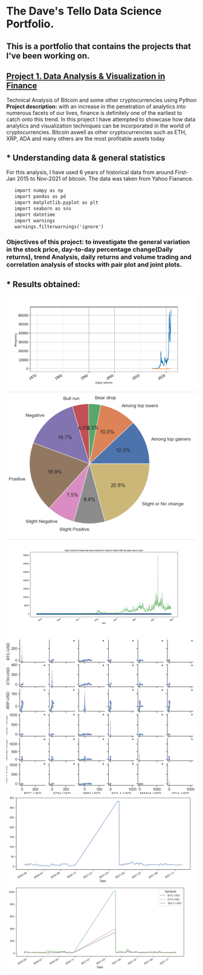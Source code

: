 # The Dave's Tello Data Science Portfolio.
## This is a portfolio that contains the projects that I've been working on.
## [Project 1. Data Analysis & Visualization in Finance](https://github.com/Dave10T/Dave-s-Data-Science-Portfolio-)
   Technical Analysis of Bitcoin and some other cryptocurrencies using Python
**Project description:** with an increase in the penetration of analytics into numerous facets of our lives, finance is definitely one of the earliest to catch onto this trend. In this project I have attempted to showcase how data analytics and visualization techniques can be incorporated in the world of cryptocurrencies. Bitcoin aswell as other cryptocurrencies such as ETH, XRP, ADA and many others are the most profitable assets today


## * Understanding data & general statistics
For this analysis, I have used 6 years of historical data from around First-Jan 2015 to Nov-2021 of bitcoin. The data was taken from Yahoo Fianance. 
```Import necessary libraries —
   import numpy as np 
   import pandas as pd
   import matplotlib.pyplot as plt
   import seaborn as sns
   import datetime
   import warnings
   warnings.filterwarnings('ignore')
```
### Objectives of this project: to investigate the general variation in the stock price, day-to-day percentage change(Daily returns), trend Analysis, daily returns and volume trading and correlation analysis of stocks with pair plot and joint plots.

## * Results obtained:

![](https://github.com/Dave10T/Dave-s-Data-Science-Portfolio-/blob/main/images/DailyReturnspng.png)
![](https://github.com/Dave10T/Dave-s-Data-Science-Portfolio-/blob/main/images/PieChart.png)
![](https://github.com/Dave10T/Dave-s-Data-Science-Portfolio-/blob/main/images/DailyVolume%20trade.png)
![](https://github.com/Dave10T/Dave-s-Data-Science-Portfolio-/blob/main/images/CorrelationPairpng.png)
![](https://github.com/Dave10T/Dave-s-Data-Science-Portfolio-/blob/main/images/VolBTC.png)
![](https://github.com/Dave10T/Dave-s-Data-Science-Portfolio-/blob/main/images/VOL3Crypto.png)
